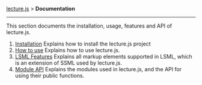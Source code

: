 [lecture.js](../README.md) > **Documentation**

---

This section documents the installation, usage, features and API of lecture.js.

1. [Installation](installation.md)
   Explains how to install the lecture.js project
2. [How to use](how-to-use.md)
   Explains how to use lecture.js.
3. [LSML Features](lsml-features.md)
   Explains all markup elements supported in LSML, which is an extension of SSML used by lecture.js.
4. [Module API](module-api.md)
   Explains the modules used in lecture.js, and the API for using their public functions.